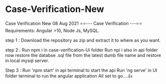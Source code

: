 # Case-Verification-New
Case Verification New 08 Aug 2021
⭐⭐--- Case Verification ---⭐⭐
Requirements:
  Angular >10,
  Node Js,
  MySQL.
  

step 1 :
  Download the repository as zip and extract it to where as you want.
  
step 2 :
  Run npm i in case-verification-Ui folder 
  Run npi i also in api folder 
  now restore the databse .sql file from the latest dumb file name and restore in local mysql server.
  
Step 3 :
  Run 'npm start' in api terminal to start the api
  Run 'ng serve' in UI folder terminal to run the angular application
  All set to go....👍
  
